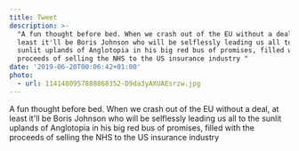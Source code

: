 ```yaml
---
title: Tweet
description: >-
  "A fun thought before bed. When we crash out of the EU without a deal, at
  least it'll be Boris Johnson who will be selflessly leading us all to the
  sunlit uplands of Anglotopia in his big red bus of promises, filled with the
  proceeds of selling the NHS to the US insurance industry "
date: '2019-06-20T00:06:42+01:00'
photo:
  - url: 1141480957888868352-D9da3yAXUAEsrzw.jpg
---
```

A fun thought before bed. When we crash out of the EU without a deal, at least it'll be Boris Johnson who will be selflessly leading us all to the sunlit uplands of Anglotopia in his big red bus of promises, filled with the proceeds of selling the NHS to the US insurance industry 
